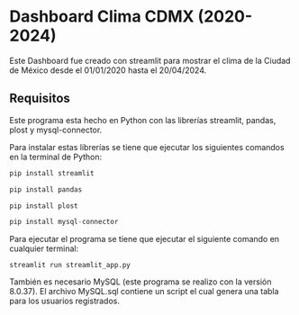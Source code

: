 # Dashboard Clima CDMX (2020-2024)

Este Dashboard fue creado con streamlit para mostrar el clima de la Ciudad de México desde el 01/01/2020 hasta el 20/04/2024.

## Requisitos

Este programa esta hecho en Python con las librerías streamlit, pandas, plost y  mysql-connector.

Para instalar estas librerías se tiene que ejecutar los siguientes comandos en la terminal de Python:

```python
pip install streamlit
```

```python
pip install pandas
```

```python
pip install plost
```

```python
pip install mysql-connector
```

Para ejecutar el programa se tiene que ejecutar el siguiente comando en cualquier terminal:

```
streamlit run streamlit_app.py
```

También es necesario MySQL (este programa se realizo con la versión 8.0.37). El archivo MySQL.sql contiene un script el cual genera una tabla para los usuarios registrados.

# 
